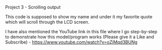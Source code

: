 Project 3 - Scrolling output

This code is supposed to show my name and under it my favorite quote which will scroll through the LCD screen.

I have also mentioned the YouTube link in this file where I go step-by-step to demonstrate how this model/program works (Please give it a Like and Subscribe) - https://www.youtube.com/watch?v=oZjMqd3BUNg
